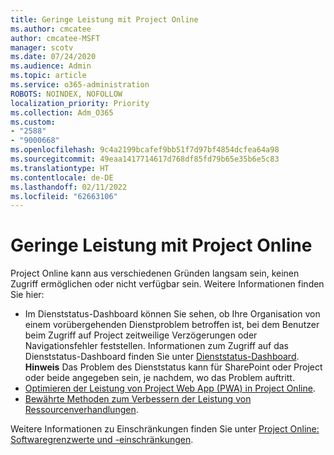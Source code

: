 ```yaml
---
title: Geringe Leistung mit Project Online
ms.author: cmcatee
author: cmcatee-MSFT
manager: scotv
ms.date: 07/24/2020
ms.audience: Admin
ms.topic: article
ms.service: o365-administration
ROBOTS: NOINDEX, NOFOLLOW
localization_priority: Priority
ms.collection: Adm_O365
ms.custom:
- "2588"
- "9000668"
ms.openlocfilehash: 9c4a2199bcafef9bb51f7d97bf4854dcfea64a98
ms.sourcegitcommit: 49eaa1417714617d768df85fd79b65e35b6e5c83
ms.translationtype: HT
ms.contentlocale: de-DE
ms.lasthandoff: 02/11/2022
ms.locfileid: "62663106"
---
```

# <a name="slow-performance-with-project-online"></a>Geringe Leistung mit Project Online

Project Online kann aus verschiedenen Gründen langsam sein, keinen Zugriff ermöglichen oder nicht verfügbar sein. Weitere Informationen finden Sie hier:

- Im Dienststatus-Dashboard können Sie sehen, ob Ihre Organisation von einem vorübergehenden Dienstproblem betroffen ist, bei dem Benutzer beim Zugriff auf Project zeitweilige Verzögerungen oder Navigationsfehler feststellen. Informationen zum Zugriff auf das Dienststatus-Dashboard finden Sie unter [Dienststatus-Dashboard](https://admin.microsoft.com/AdminPortal/Home#/servicehealth).</br>
    **Hinweis** Das Problem des Dienststatus kann für SharePoint oder Project oder beide angegeben sein, je nachdem, wo das Problem auftritt.
- [Optimieren der Leistung von Project Web App (PWA) in Project Online](https://docs.microsoft.com/projectonline/tune-project-online-performance).
- [Bewährte Methoden zum Verbessern der Leistung von Ressourcenverhandlungen](https://docs.microsoft.com/projectonline/best-practices-to-improve-resource-engagements-performance).

Weitere Informationen zu Einschränkungen finden Sie unter [Project Online: Softwaregrenzwerte und -einschränkungen](https://docs.microsoft.com/projectonline/project-online-software-boundaries-and-limits).